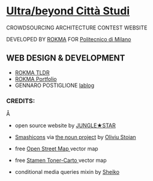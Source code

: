 # [Ultra/beyond Città Studi](beyondcittastudi.org)

CROWDSOURCING ARCHITECTURE CONTEST WEBSITE

DEVELOPED BY [ROKMA](rokma.dev) FOR [Politecnico di Milano](https://www.polimi.it/en/english-version/)

## WEB DESIGN & DEVELOPMENT

- [ROKMA TLDR](https://tldr.rokma.com)
- [ROKMA Portfolio](https://rokma.com)
- GENNARO POSTIGLIONE [lablog](https://www.lablog.org.uk/)


### CREDITS:
Å
- open source website by [JUNGLE★STAR](https://junglestar.org)

- [Smashicons](https://smashicons.com/) via [the noun project](https://thenounproject.com) by [Oliviu Stoian](https://thenounproject.com/oliviustoian/)

- free [ Open Street Map  ](https://www.openstreetmap.org) vector map

- free [ Stamen Toner-Carto  ](https://github.com/stamen/toner-carto/blob/master/LICENSE) vector map

- conditional media queries mixin by [Sheiko](https://dsheiko.com)
